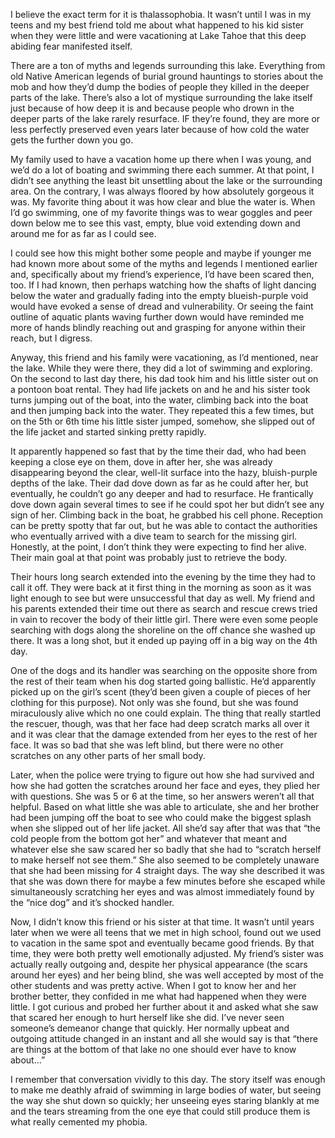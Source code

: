 I believe the exact term for it is thalassophobia. It wasn’t until I was in my teens and my best friend told me about what happened to his kid sister when they were little and were vacationing at Lake Tahoe that this deep abiding fear manifested itself.

There are a ton of myths and legends surrounding this lake. Everything from old Native American legends of burial ground hauntings to stories about the mob and how they’d dump the bodies of people they killed in the deeper parts of the lake. There’s also a lot of mystique surrounding the lake itself just because of how deep it is and because people who drown in the deeper parts of the lake rarely resurface. IF they’re found, they are more or less perfectly preserved even years later because of how cold the water gets the further down you go.

My family used to have a vacation home up there when I was young, and we’d do a lot of boating and swimming there each summer. At that point, I didn’t see anything the least bit unsettling about the lake or the surrounding area.  On the contrary, I was always floored by how absolutely gorgeous it was. My favorite thing about it was how clear and blue the water is. When I’d go swimming, one of my favorite things was to wear goggles and peer down below me to see this vast, empty, blue void extending down and around me for as far as I could see.

I could see how this might bother some people and maybe if younger me had known more about some of the myths and legends I mentioned earlier and, specifically about my friend’s experience, I’d have been scared then, too. If I had known, then perhaps watching how the shafts of light dancing below the water and gradually fading into the empty blueish-purple void would have evoked a sense of dread and vulnerability. Or seeing the faint outline of aquatic plants waving further down would have reminded me more of hands blindly reaching out and grasping for anyone within their reach, but I digress.

Anyway, this friend and his family were vacationing, as I’d mentioned, near the lake. While they were there, they did a lot of swimming and exploring. On the second to last day there, his dad took him and his little sister out on a pontoon boat rental. They had life jackets on and he and his sister took turns jumping out of the boat, into the water, climbing back into the boat and then jumping back into the water. They repeated this a few times, but on the 5th or 6th time his little sister jumped, somehow, she slipped out of the life jacket and started sinking pretty rapidly.

It apparently happened so fast that by the time their dad, who had been keeping a close eye on them, dove in after her, she was already disappearing beyond the clear, well-lit surface into the hazy, bluish-purple depths of the lake. Their dad dove down as far as he could after her, but eventually, he couldn’t go any deeper and had to resurface. He frantically dove down again several times to see if he could spot her but didn’t see any sign of her. Climbing back in the boat, he grabbed his cell phone. Reception can be pretty spotty that far out, but he was able to contact the authorities who eventually arrived with a dive team to search for the missing girl. Honestly, at the point, I don’t think they were expecting to find her alive. Their main goal at that point was probably just to retrieve the body.

Their hours long search extended into the evening by the time they had to call it off. They were back at it first thing in the morning as soon as it was light enough to see but were unsuccessful that day as well. My friend and his parents extended their time out there as search and rescue crews tried in vain to recover the body of their little girl. There were even some people searching with dogs along the shoreline on the off chance she washed up there. It was a long shot, but it ended up paying off in a big way on the 4th day.

One of the dogs and its handler was searching on the opposite shore from the rest of their team when his dog started going ballistic. He’d apparently picked up on the girl’s scent (they’d been given a couple of pieces of her clothing for this purpose). Not only was she found, but she was found miraculously alive which no one could explain. The thing that really startled the rescuer, though, was that her face had deep scratch marks all over it and it was clear that the damage extended from her eyes to the rest of her face. It was so bad that she was left blind, but there were no other scratches on any other parts of her small body.

Later, when the police were trying to figure out how she had survived and how she had gotten the scratches around her face and eyes, they plied her with questions. She was 5 or 6 at the time, so her answers weren’t all that helpful. Based on what little she was able to articulate, she and her brother had been jumping off the boat to see who could make the biggest splash when she slipped out of her life jacket. All she’d say after that was that “the cold people from the bottom got her” and whatever that meant and whatever else she saw scared her so badly that she had to “scratch herself to make herself not see them.” She also seemed to be completely unaware that she had been missing for 4 straight days. The way she described it was that she was down there for maybe a few minutes before she escaped while simultaneously scratching her eyes and was almost immediately found by the “nice dog” and it’s shocked handler.

Now, I didn’t know this friend or his sister at that time. It wasn’t until years later when we were all teens that we met in high school, found out we used to vacation in the same spot and eventually became good friends. By that time, they were both pretty well emotionally adjusted. My friend’s sister was actually really outgoing and, despite her physical appearance (the scars around her eyes) and her being blind, she was well accepted by most of the other students and was pretty active. When I got to know her and her brother better, they confided in me what had happened when they were little. I got curious and probed her further about it and asked what she saw that scared her enough to hurt herself like she did. I’ve never seen someone’s demeanor change that quickly. Her normally upbeat and outgoing attitude changed in an instant and all she would say is that “there are things at the bottom of that lake no one should ever have to know about…”

I remember that conversation vividly to this day. The story itself was enough to make me deathly afraid of swimming in large bodies of water, but seeing the way she shut down so quickly; her unseeing eyes staring blankly at me and the tears streaming from the one eye that could still produce them is what really cemented my phobia.